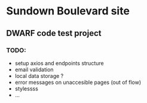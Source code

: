 # Sundown Boulevard site 

## DWARF code test project

### TODO:
- setup axios and endpoints structure
- email validation
- local data storage ?
- error messages on unaccesible pages (out of flow)
- stylessss
- ...
